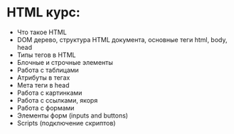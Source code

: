 # HTML курс:

* Что такое HTML
* DOM дерево, структура HTML документа, основные теги html, body, head
* Типы тегов в HTML
* Блочные и строчные элементы
* Работа с таблицами
* Атрибуты в тегах
* Мета теги в head
* Работа с картинками
* Работа с ссылками, якоря
* Работа с формами
* Элементы форм (inputs and buttons)
* Scripts (подключение скриптов)

